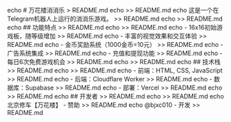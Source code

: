 echo # 万花楼消消乐 > README.md
echo  >> README.md
echo 这是一个在Telegram机器人上运行的消消乐游戏。 >> README.md
echo  >> README.md
echo ## 功能特点 >> README.md
echo  >> README.md
echo - 16x16初始游戏板，随等级增加 >> README.md
echo - 丰富的视觉效果和交互体验 >> README.md
echo - 金币奖励系统（1000金币=10元） >> README.md
echo - 广告系统集成 >> README.md
echo - 充值和提现功能 >> README.md
echo - 每日6次免费游戏机会 >> README.md
echo  >> README.md
echo ## 技术栈 >> README.md
echo  >> README.md
echo - 前端：HTML, CSS, JavaScript >> README.md
echo - 后端：Cloudflare Worker >> README.md
echo - 数据库：Supabase >> README.md
echo - 部署：Vercel >> README.md
echo  >> README.md
echo ## 开发者 >> README.md
echo  >> README.md
echo 北京修车【万花楼】 - 赞助 >> README.md
echo @bjxc010 - 开发 >> README.md
